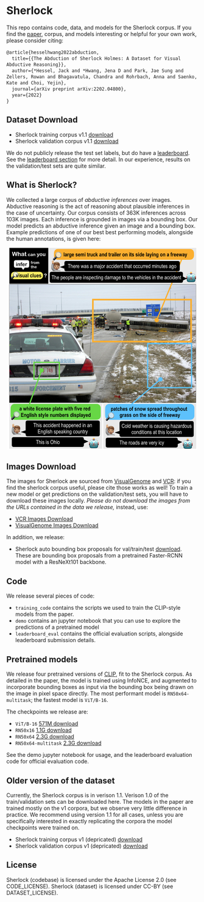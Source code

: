 # Sherlock

This repo contains code, data, and models for the Sherlock
corpus. If you find the [paper](https://arxiv.org/abs/2202.04800), corpus, and models interesting or helpful
for your own work, please consider citing:

```
@article{hesselhwang2022abduction,
  title={{The Abduction of Sherlock Holmes: A Dataset for Visual Abductive Reasoning}},
  author={*Hessel, Jack and *Hwang, Jena D and Park, Jae Sung and Zellers, Rowan and Bhagavatula, Chandra and Rohrbach, Anna and Saenko, Kate and Choi, Yejin},
  journal={arXiv preprint arXiv:2202.04800},
  year={2022}
}
```

## Dataset Download

- Sherlock training corpus v1.1 [download](https://storage.googleapis.com/ai2-mosaic-public/projects/sherlock/data/sherlock_train_v1_1.json.zip)
- Sherlock validation corpus v1.1 [download](https://storage.googleapis.com/ai2-mosaic-public/projects/sherlock/data/sherlock_val_with_split_idxs_v1_1.json.zip)

We do not publicly release the test set labels, but do have a
[leaderboard](https://leaderboard.allenai.org/sherlock/). See the [leaderboard section](https://github.com/allenai/sherlock/tree/main/leaderboard_eval)
for more detail. In our experience, results on the validation/test sets are quite similar.


## What is Sherlock?

We collected a large corpus of *abductive inferences* over
images. Abductive reasoning is the act of reasoning about plausible
inferences in the case of uncertainty. Our corpus consists of 363K
inferences across 103K images. Each inference is grounded in images
via a bounding box. Our model predicts an abductive inference given
an image and a bounding box. Example predictions of one of our
best best performing models, alongside the human annotations,
is given here:

<p align="center">
  <img src="images/fig1.jpg" width=500px>
</p>


## Images Download

The images for Sherlock are sourced from
[VisualGenome](https://visualgenome.org/api/v0/api_home.html) and
[VCR](https://visualcommonsense.com/download/): if you find the
sherlock corpus useful, please cite those works as well! To train a
new model or get predictions on the validation/test sets, you will
have to download these images locally. *Please do not download the
images from the URLs contained in the data we release,* instead, use:

- [VCR Images Download](https://visualcommonsense.com/download/)
- [VisualGenome Images Download](https://visualgenome.org/api/v0/api_home.html)


In addition, we release:

- Sherlock auto bounding box proposals for val/train/test
[download](https://storage.googleapis.com/ai2-mosaic-public/projects/sherlock/data/image_url2auto_bboxes.json.zip). These
are bounding box proposals from a pretrained Faster-RCNN model with a
ResNeXt101 backbone.

## Code

We release several pieces of code:

- `training_code` contains the scripts we used to train the CLIP-style models from the paper.
- `demo` contains an jupyter notebook that you can use to explore the predictions of a pretrained model
- `leaderboard_eval` contains the official evaluation scripts, alongside leaderboard submission details.

## Pretrained models

We release four pretrained versions of
[CLIP](https://arxiv.org/abs/2103.00020), fit to the Sherlock
corpus. As detailed in the paper, the model is trained using InfoNCE,
and augmented to incorporate bounding boxes as input via the bounding
box being drawn on the image in pixel space directly. The most performant
model is `RN50x64-multitask`; the fastest model is `ViT/B-16`.

The checkpoints we release are:

- `ViT/B-16` [571M download](https://storage.googleapis.com/ai2-mosaic-public/projects/sherlock/pretrained_models/model%3DViT-B16~batch%3D512~warmup%3D500~lr%3D1e-05~valloss%3D0.0000~highlightbbox~widescreen_STEP%3D1800.pt)
- `RN50x16` [1.1G download](https://storage.googleapis.com/ai2-mosaic-public/projects/sherlock/pretrained_models/model%3DRN50x16~batch%3D200~warmup%3D500~lr%3D1e-05~valloss%3D0.0000~highlightbbox~widescreen_STEP%3D4500.pt)
- `RN50x64` [2.3G download](https://storage.googleapis.com/ai2-mosaic-public/projects/sherlock/pretrained_models/model%3DRN50x64~batch%3D64~warmup%3D1000~lr%3D1e-05~valloss%3D0.0000~highlightbbox~widescreen_STEP%3D15600.pt)
- `RN50x64-multitask` [2.3G download](https://storage.googleapis.com/ai2-mosaic-public/projects/sherlock/pretrained_models/model%3DRN50x64~batch%3D64~warmup%3D1000~lr%3D1e-05~valloss%3D0.0000~randomclueinfhighlightbbox~widescreen_STEP%3D25200.pt)

See the demo jupyter notebook for usage, and the leaderboard
evaluation code for official evaluation code.

## Older version of the dataset

Currently, the Sherlock corpus is in verison 1.1. Verison 1.0 of the
train/validation sets can be downloaded here. The models in the paper
are trained mostly on the v1 corpora, but we observe very little
difference in practice. We recommend using version 1.1 for all cases,
unless you are specifically interested in exactly replicating the
corpora the model checkpoints were trained on.

- Sherlock training corpus v1 (depricated) [download](https://storage.googleapis.com/ai2-mosaic-public/projects/sherlock/data/sherlock_train_v1.json.zip)
- Sherlock validation corpus v1 (depricated) [download](https://storage.googleapis.com/ai2-mosaic-public/projects/sherlock/data/sherlock_val_with_split_idxs_v1.json.zip)


## License

Sherlock (codebase) is licensed under the Apache License 2.0 (see CODE_LICENSE).
Sherlock (dataset) is licensed under CC-BY (see DATASET_LICENSE).


